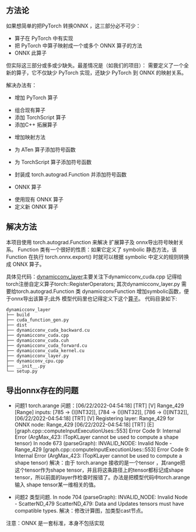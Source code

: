 ## 方法论
如果想简单的把PyTorch 转换ONNX ，这三部分必不可少：
- 算子在 PyTorch 中有实现
- 把 PyTorch 中算子映射成一个或多个 ONNX 算子的方法
- ONNX 此算子

但实际这三部分或多或少缺失。最差情况是（如我们的项目）：
需要定义了一个全新的算子，它不仅缺少 PyTorch 实现，还缺少 PyTorch 到 ONNX 的映射关系。

解决办法有：
- 增加 PyTorch 算子
* 组合现有算子
* 添加 TorchScript 算子
* 添加C++ 拓展算子

- 增加映射方法
- 为 ATen 算子添加符号函数
- 为 TorchScript 算子添加符号函数
- 封装成 torch.autograd.Function 并添加符号函数

- ONNX 算子
* 使用现有 ONNX 算子
* 定义新 ONNX 算子

## 解决方法

本项目使用 torch.autograd.Function 来解决 扩展算子及 onnx导出符号映射关系。
Function 类有一个很好的性质：如果它定义了 symbolic 静态方法，该 Function 在执行 torch.onnx.export() 时就可以根据 symbolic 中定义的规则转换成 ONNX 算子。

具体见代码：[dynamicconv_layer](https://github.com/ustcdane/lite_transformer_trt/tree/main/train_model/fairseq/modules/dynamicconv_layer)主要关注下dynamicconv_cuda.cpp 记得给torch注册自定义算子torch::RegisterOperators; 其次dynamicconv_layer.py 需要给torch.autograd.Function 类 dynamicconvFunction 增加symbolic函数，便于onnx导出该算子;此外 模型代码里也记得定义下这个[算子](https://github.com/ustcdane/lite_transformer_trt/blob/main/train_model/my_lite_plugins/models/liteConv_NAT.py#L39)。 代码目录如下:

```shell
dynamicconv_layer
├── build
├── cuda_function_gen.py
├── dist
├── dynamicconv_cuda_backward.cu
├── dynamicconv_cuda.cpp
├── dynamicconv_cuda.cuh
├── dynamicconv_cuda_forward.cu
├── dynamicconv_cuda_kernel.cu
├── dynamicconv_layer.py
├── dynamiconv_cpu.cpp
├── __init__.py
└── setup.py
```

## 导出onnx存在的问题

- 问题1 torch.arange 问题：[06/22/2022-04:54:18] [TRT] [V] Range_429 [Range] inputs: [785 -> ()[INT32]], [784 -> ()[INT32]], [786 -> ()[INT32]], 
[06/22/2022-04:54:18] [TRT] [V] Registering layer: Range_429 for ONNX node: Range_429
[06/22/2022-04:54:18] [TRT] [E] [graph.cpp::computeInputExecutionUses::553] Error Code 9: Internal Error (ArgMax_423: ITopKLayer cannot be used to compute a shape tensor)
In node 673 (parseGraph): INVALID_NODE: Invalid Node - Range_429
[graph.cpp::computeInputExecutionUses::553] Error Code 9: Internal Error (ArgMax_423: ITopKLayer cannot be used to compute a shape tensor)
解决：由于 torch.arange 接收的是一个tensor ，其range把这个tensor作为shape tensor，并且将这条路径上的tensor都标记成shape tensor，所以前面的layer作检查时报错了。办法是把模型代码中torch.arange输入 shape tensor某一维相关的值。

- 问题2 类型问题. In node 704 (parseGraph): INVALID_NODE: Invalid Node - ScatterND_479
ScatterND_479: Data and Updates tensors must have compatible types.
解决：修改计算图，加类型cast节点。


注意：ONNX 是一套标准，本身不包括实现